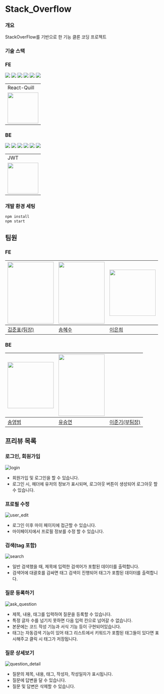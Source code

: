 # Stack_Overflow

### 개요
StackOverFlow를 기반으로 한 기능 클론 코딩 프로젝트

### 기술 스택
  ### FE
  <img src="https://img.shields.io/badge/Javascript-F7DF1E?style=for-the-badge&logo=javascript&logoColor=black" /> <img src="https://img.shields.io/badge/React-61DAFB?style=for-the-badge&logo=react&logoColor=white" /> <img src="https://img.shields.io/badge/TailwindCss-06B6D4?style=for-the-badge&logo=tailwindcss&logoColor=white" /> <img src="https://img.shields.io/badge/Styledcomponent-DB7093?style=for-the-badge&logo=styled-components&logoColor=white" /> <img src="https://img.shields.io/badge/ReduxToolKit-764ABC?style=for-the-badge&logo=redux&logoColor=white" /> <img src="https://img.shields.io/badge/TypeScript-3178C6?style=for-the-badge&logo=typescript&logoColor=white" />
  
<table>
  <tr>
    <td>React-Quill</td>
  </tr>
  <tr>
    <td><img src="https://kenoleon.github.io/Front-End-Web-Dev-UI-UX/assets/images/quilljsLogo.png" width="100"/></td>
  </tr>
</table>

### BE
<img src="https://img.shields.io/badge/MySQL-4479A1?style=for-the-badge&logo=mysql&logoColor=white" /> <img src="https://img.shields.io/badge/spring-6DB33F?style=for-the-badge&logo=spring&logoColor=white" /> <img src="https://img.shields.io/badge/springSecurity-6DB33F?style=for-the-badge&logo=springsecurity&logoColor=white" /> <img src="https://img.shields.io/badge/springboot-6DB33F?style=for-the-badge&logo=springboot&logoColor=white" /> <img src="https://img.shields.io/badge/apachetomcat-F8DC75?style=for-the-badge&logo=apachetomcat&logoColor=black" /> <img src="https://img.shields.io/badge/ngrok-1F1E37?style=for-the-badge&logo=ngrok&logoColor=white" />
<table>
  <tr>
    <td>JWT</td>
  </tr>
  <tr>
    <td><img src="https://github.com/codestates-seb/seb44_pre_016/assets/100808381/46f2344e-bd78-45d4-9aa5-f4db3628c784" width="100"/></td>
  </tr>
</table>


### 개발 환경 세팅
```bash
npm install
npm start
```

## 팀원
### FE
| <img src="https://github.com/codestates-seb/seb44_pre_016/assets/100808381/6174979d-2472-479e-8383-9d64e9985c28" width="150" height="200"/> | <img src="https://github.com/codestates-seb/seb44_pre_016/assets/100808381/3ed373ad-3d5a-4351-bf02-937aef1f09d1" width="150" height="200"/> | <img src="https://github.com/codestates-seb/seb44_pre_016/assets/100808381/bf6fd290-fc51-4feb-b0ec-57b9fed06c6c" width="150" height="150"/> |
| --- | --- | --- |
| [김준표(팀장)](https://github.com/KimJunpyo) | [송혜수](https://github.com/shyesoo) | [이은희](https://github.com/joywhy) |

### BE
| <img src="https://github.com/codestates-seb/seb44_pre_016/assets/100808381/3a38327d-15aa-457c-95fe-2739acc94de1" width="150" height="150"/> | <img src="https://github.com/codestates-seb/seb44_pre_016/assets/100808381/0a5e9f8d-ecd6-48ca-8faf-8baf80853848" width="150" height="200"/> |  |
| --- | --- | --- |
| [송영범](https://github.com/withme1221) | [유승연](https://github.com/Seungyeon3) | [이준기(부팀장)](https://github.com/ljg980708) |

## 프리뷰 목록

### 로그인, 회원가입
![login](https://github.com/codestates-seb/seb44_pre_016/assets/100808381/e7119fd0-85f1-4e01-a875-4175a70c79f5)
- 회원가입 및 로그인을 할 수 있습니다.
- 로그인 시, 헤더에 유저의 정보가 표시되며, 로그아웃 버튼이 생성되어 로그아웃 할 수 있습니다.

### 프로필 수정
![user_edit](https://github.com/codestates-seb/seb44_pre_016/assets/100808381/9c23528b-3952-474d-a544-99dba6892151)
- 로그인 이후 마이 페이지에 접근할 수 있습니다.
- 마이페이지에서 프로필 정보를 수정 할 수 있습니다.

### 검색(tag 포함)
![search](https://github.com/codestates-seb/seb44_pre_016/assets/100808381/99949452-1c4a-4590-8f3e-01e51029f70f)
- 일반 검색했을 때, 제목에 입력한 검색어가 포함된 데이터를 출력합니다.
- 검색어에 대괄호를 감싸면 태그 검색이 진행되어 태그가 포함된 데이터를 출력합니다.

### 질문 등록하기
![ask_question](https://github.com/codestates-seb/seb44_pre_016/assets/100808381/f6ab1a70-d42f-4035-9943-305710ecb55f)
- 제목, 내용, 태그를 입력하여 질문을 등록할 수 있습니다.
- 특정 글자 수를 넘기지 못하면 다음 입력 칸으로 넘어갈 수 없습니다.
- 본문에는 코드 작성 기능과 서식 기능 등이 구현되어있습니다.
- 태그는 자동검색 기능이 있어 태그 리스트에서 키워드가 포함된 태그들이 있다면 표시해주고 클릭 시 태그가 저장됩니다.

### 질문 상세보기
![question_detail](https://github.com/codestates-seb/seb44_pre_016/assets/100808381/a3aea059-5f92-417e-84cb-35af9f602606)
- 질문의 제목, 내용, 태그, 작성자, 작성일자가 표시됩니다.
- 질문에 답변을 달 수 있습니다.
- 질문 및 답변은 삭제할 수 있습니다.
